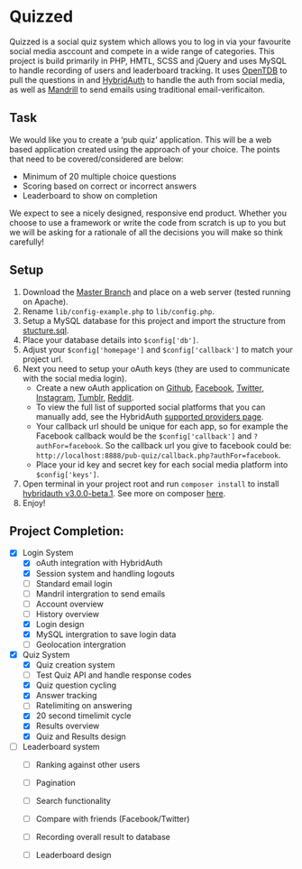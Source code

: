 Quizzed
=============================
Quizzed is a social quiz system which allows you to log in via your favourite social media asccount and compete in a wide range of categories. This project is build primarily in PHP, HMTL, SCSS and jQuery and uses MySQL to handle recording of users and leaderboard tracking. It uses [OpenTDB](http://opentdb.com) to pull the questions in and [HybridAuth](https://hybridauth.github.io/hybridauth/) to handle the auth from social media, as well as [Mandrill](http://www.mandrill.com/) to send emails using traditional email-verificaiton.

Task
---
We would like you to create a ‘pub quiz’ application. This will be a web based application created using the approach of your choice. The points that need to be covered/considered are below:

- Minimum of 20 multiple choice questions
- Scoring based on correct or incorrect answers
- Leaderboard to show on completion

We expect to see a nicely designed, responsive end product. Whether you choose to use a framework or write the code from scratch is up to you but we will be asking for a rationale of all the decisions you will make so think carefully!

Setup
---
1. Download the [Master Branch](https://github.com/LukeXF/pub-quiz/archive/master.zip) and place on a web server (tested running on Apache).
2. Rename `lib/config-example.php` to `lib/config.php`.
3. Setup a MySQL database for this project and import the structure from [stucture.sql](https://github.com/LukeXF/pub-quiz/blob/master/structure.sql).
4. Place your database details into `$config['db']`. 
5. Adjust your `$config['homepage']` and `$config['callback']` to match your project url.
6. Next you need to setup your oAuth keys (they are used to communicate with the social media login).
   - Create a new oAuth application on [Github](https://github.com/settings/developers), [Facebook](https://developers.facebook.com/apps/), [Twitter](https://apps.twitter.com/), [Instagram](https://www.instagram.com/developer/clients/manage/), [Tumblr](https://www.tumblr.com/oauth/apps), [Reddit](https://www.reddit.com/prefs/apps/).
   - To view the full list of supported social platforms that you can manually add, see the HybridAuth [supported providers page](https://hybridauth.github.io/providers.html).
   - Your callback url should be unique for each app, so for example the Facebook callback would be the `$config['callback']` and `?authFor=facebook`. So the callback url you give to facebook could be: `http://localhost:8888/pub-quiz/callback.php?authFor=facebook`.
   - Place your id key and secret key for each social media platform into `$config['keys']`.
7. Open terminal in your project root and run `composer install` to install [hybridauth v3.0.0-beta.1](https://packagist.org/packages/hybridauth/hybridauth#v3.0.0-beta.1). See more on composer [here](https://getcomposer.org/doc/00-intro.md).
8. Enjoy!

Project Completion:
---
- [x] Login System
  - [x] oAuth integration with HybridAuth
  - [x] Session system and handling logouts
  - [ ] Standard email login
  - [ ] Mandril intergration to send emails
  - [ ] Account overview
  - [ ] History overview
  - [x] Login design
  - [x] MySQL intergration to save login data
  - [ ] Geolocation intergration
- [x] Quiz System
  - [x] Quiz creation system
  - [ ] Test Quiz API and handle response codes
  - [x] Quiz question cycling
  - [x] Answer tracking
  - [ ] Ratelimiting on answering
  - [x] 20 second timelimit cycle
  - [x] Results overview
  - [x] Quiz and Results design
- [ ] Leaderboard system
  - [ ] Ranking against other users
  - [ ] Pagination
  - [ ] Search functionality
  - [ ] Compare with friends (Facebook/Twitter)
  - [ ] Recording overall result to database
  - [ ] Leaderboard design

